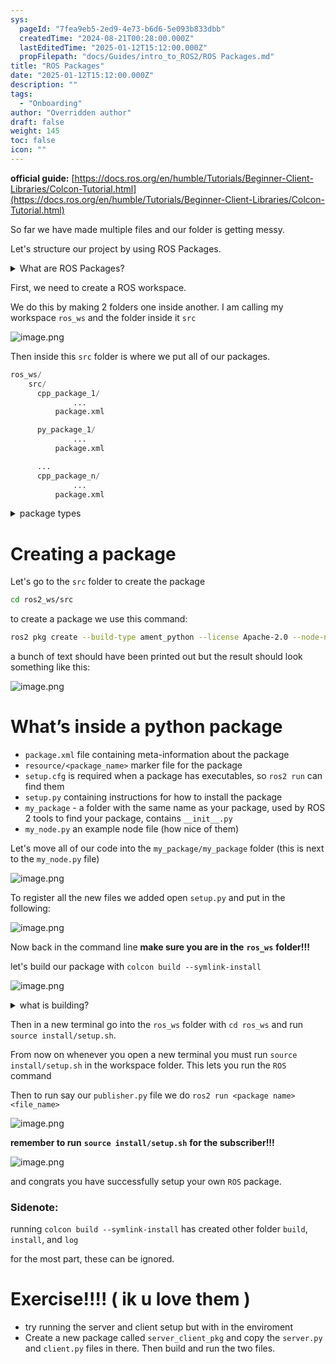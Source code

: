 ```yaml
---
sys:
  pageId: "7fea9eb5-2ed9-4e73-b6d6-5e093b833dbb"
  createdTime: "2024-08-21T00:28:00.000Z"
  lastEditedTime: "2025-01-12T15:12:00.000Z"
  propFilepath: "docs/Guides/intro_to_ROS2/ROS Packages.md"
title: "ROS Packages"
date: "2025-01-12T15:12:00.000Z"
description: ""
tags:
  - "Onboarding"
author: "Overridden author"
draft: false
weight: 145
toc: false
icon: ""
---
```


**official guide:** [https://docs.ros.org/en/humble/Tutorials/Beginner-Client-Libraries/Colcon-Tutorial.html](https://docs.ros.org/en/humble/Tutorials/Beginner-Client-Libraries/Colcon-Tutorial.html)

So far we have made multiple files and our folder is getting messy.

Let's structure our project by using ROS Packages.

<details>

<summary>What are ROS Packages?</summary>

ROS Packages are, as the name implies, packages of code that are highly sharable between ROS developers.

They consist of a folder, `package.xml` file, and source code

```python
      cpp_package_1/
		      ... imagine much code files here ..
          package.xml
```

</details>

First, we need to create a ROS workspace.

We do this by making 2 folders one inside another. I am calling my workspace `ros_ws` and the folder inside it `src`

![image.png](https://prod-files-secure.s3.us-west-2.amazonaws.com/d518164a-d88e-44d1-a4ee-3adb3bd8bce0/70706947-fd18-4537-a67b-e12946812d31/image.png?X-Amz-Algorithm=AWS4-HMAC-SHA256&X-Amz-Content-Sha256=UNSIGNED-PAYLOAD&X-Amz-Credential=ASIAZI2LB466VEE24A3E%2F20250516%2Fus-west-2%2Fs3%2Faws4_request&X-Amz-Date=20250516T161021Z&X-Amz-Expires=3600&X-Amz-Security-Token=IQoJb3JpZ2luX2VjEJD%2F%2F%2F%2F%2F%2F%2F%2F%2F%2FwEaCXVzLXdlc3QtMiJHMEUCICYtFH93K8secpezDQxQ%2BJhqKCEty1VE7zQo8MZyIGTTAiEAxU6SsEzESfuYlpyo%2Bm1NUQ9kSBE64q70colwJn%2B7qMsq%2FwMISRAAGgw2Mzc0MjMxODM4MDUiDKABJkfvWMen82tUOSrcA%2FcrMwLRKFfBUnbKOm3LR8waCt5k1aaToMeeGHSsfNI1SI%2BJsJyVRPBzzcvLJxLjTMAUM8Ff4al21AKnd%2FIz3Sp7hK%2B8uhTs7UJVkYzCSjHye%2FS%2BaRud90WsDVhzffsXqutW%2FtpKQ77XXpMnlz5GXQ%2FeLF4%2BmvZaWpCi28J%2FLTS56WozgrcxYhwsxOeNjOC3wMKRow3LORCLA6YRdT9X78sknsCFiJ0fQcVBXX8WEJfcg8H4iiH9%2FG%2FLNU3BU3%2BCRjoloUwv4tMihPygJiWJ8HJDjMIPjTWsHH1TLzUu%2FaA%2BIOJ%2BlFNKLGBnQqM23TWLW%2BW3vFKOsFW7cuDCKDZsFSc47tO0%2BicPpCbyzegaSCflf8RDmG3VHk%2FtpgdJuO%2BQuBUBHFYFZ7flnJWdX44Ib584pH%2BQ%2BxnCi0ieMyZg50C6%2Bg8t9aYaFw9m8F9snG%2BsKIysSotczXRjL%2Fem1vVt3pSdOHaHffmgjogQrnBs3ymLTac%2BLJ3aYC0z%2BRosIEvFGBpQ9bR8Ck%2BtzgUZP0GDQHN27crpApX8c93pOLvvPzR6NaNZxxDbkzm2wTcdokS9dS1qlIqq2cLUer6VV7TyfcvDPfykoVRt%2BPMK7juTj5rjb9SkMFOf7XIuwgJkMKC0ncEGOqUBUd504MEiam%2BRBO8NwmS%2BtjSxKyFnOuXfNwzFLeJHIWX1ZimBGLBeeUtLeKNrq3UvdoOjHwgWLw7JuxfwJ2N4fcd1CRtnNyQFXoeLmmQYpFreqoZlwhx0T5Y17Ao%2FmHlDM2%2Fy4HuZ4gC9xosCxElChhRVNK2nmt76D9nGUfdk5Go9WbP0PIFIaP1df03eUtN2L2YQWTKDgYAJx9HFHleSSRCe91vw&X-Amz-Signature=6d916e5cbdb730d9b61548a56be7502490f781f444ff898d1a918f8be761cea9&X-Amz-SignedHeaders=host&x-id=GetObject)

Then inside this `src` folder is where we put all of our packages.

```python
ros_ws/
    src/
      cpp_package_1/
		      ...
          package.xml

      py_package_1/
		      ...
          package.xml

      ...
      cpp_package_n/
		      ...
          package.xml

```

<details>

<summary>package types</summary>

packages can be either `C++` or python.

the intern file structure is different for each but for this guide we will stick to creating python packages

</details>

# Creating a package

Let's go to the `src` folder to create the package

```bash
cd ros2_ws/src
```

to create a package we use this command:

```bash
ros2 pkg create --build-type ament_python --license Apache-2.0 --node-name my_node my_package
```

a bunch of text should have been printed out but the result should look something like this:

![image.png](https://prod-files-secure.s3.us-west-2.amazonaws.com/d518164a-d88e-44d1-a4ee-3adb3bd8bce0/e6cf1e3f-8512-4a3e-b131-079f800bf3e8/image.png?X-Amz-Algorithm=AWS4-HMAC-SHA256&X-Amz-Content-Sha256=UNSIGNED-PAYLOAD&X-Amz-Credential=ASIAZI2LB466VEE24A3E%2F20250516%2Fus-west-2%2Fs3%2Faws4_request&X-Amz-Date=20250516T161021Z&X-Amz-Expires=3600&X-Amz-Security-Token=IQoJb3JpZ2luX2VjEJD%2F%2F%2F%2F%2F%2F%2F%2F%2F%2FwEaCXVzLXdlc3QtMiJHMEUCICYtFH93K8secpezDQxQ%2BJhqKCEty1VE7zQo8MZyIGTTAiEAxU6SsEzESfuYlpyo%2Bm1NUQ9kSBE64q70colwJn%2B7qMsq%2FwMISRAAGgw2Mzc0MjMxODM4MDUiDKABJkfvWMen82tUOSrcA%2FcrMwLRKFfBUnbKOm3LR8waCt5k1aaToMeeGHSsfNI1SI%2BJsJyVRPBzzcvLJxLjTMAUM8Ff4al21AKnd%2FIz3Sp7hK%2B8uhTs7UJVkYzCSjHye%2FS%2BaRud90WsDVhzffsXqutW%2FtpKQ77XXpMnlz5GXQ%2FeLF4%2BmvZaWpCi28J%2FLTS56WozgrcxYhwsxOeNjOC3wMKRow3LORCLA6YRdT9X78sknsCFiJ0fQcVBXX8WEJfcg8H4iiH9%2FG%2FLNU3BU3%2BCRjoloUwv4tMihPygJiWJ8HJDjMIPjTWsHH1TLzUu%2FaA%2BIOJ%2BlFNKLGBnQqM23TWLW%2BW3vFKOsFW7cuDCKDZsFSc47tO0%2BicPpCbyzegaSCflf8RDmG3VHk%2FtpgdJuO%2BQuBUBHFYFZ7flnJWdX44Ib584pH%2BQ%2BxnCi0ieMyZg50C6%2Bg8t9aYaFw9m8F9snG%2BsKIysSotczXRjL%2Fem1vVt3pSdOHaHffmgjogQrnBs3ymLTac%2BLJ3aYC0z%2BRosIEvFGBpQ9bR8Ck%2BtzgUZP0GDQHN27crpApX8c93pOLvvPzR6NaNZxxDbkzm2wTcdokS9dS1qlIqq2cLUer6VV7TyfcvDPfykoVRt%2BPMK7juTj5rjb9SkMFOf7XIuwgJkMKC0ncEGOqUBUd504MEiam%2BRBO8NwmS%2BtjSxKyFnOuXfNwzFLeJHIWX1ZimBGLBeeUtLeKNrq3UvdoOjHwgWLw7JuxfwJ2N4fcd1CRtnNyQFXoeLmmQYpFreqoZlwhx0T5Y17Ao%2FmHlDM2%2Fy4HuZ4gC9xosCxElChhRVNK2nmt76D9nGUfdk5Go9WbP0PIFIaP1df03eUtN2L2YQWTKDgYAJx9HFHleSSRCe91vw&X-Amz-Signature=d04fc1a07ffb4a63b23dbf7eff5236608cc11a940e1b1e4d69fe6a2edbf97998&X-Amz-SignedHeaders=host&x-id=GetObject)

# What’s inside a python package

- `package.xml` file containing meta-information about the package
- `resource/<package_name>` marker file for the package
- `setup.cfg` is required when a package has executables, so `ros2 run` can find them
- `setup.py` containing instructions for how to install the package
- `my_package` - a folder with the same name as your package, used by ROS 2 tools to find your package, contains `__init__.py`
- `my_node.py` an example node file (how nice of them)

Let's move all of our code into the `my_package/my_package` folder (this is next to the `my_node.py` file)

![image.png](https://prod-files-secure.s3.us-west-2.amazonaws.com/d518164a-d88e-44d1-a4ee-3adb3bd8bce0/9ce58f11-0da9-4d3e-b86d-506a9685d378/image.png?X-Amz-Algorithm=AWS4-HMAC-SHA256&X-Amz-Content-Sha256=UNSIGNED-PAYLOAD&X-Amz-Credential=ASIAZI2LB466VEE24A3E%2F20250516%2Fus-west-2%2Fs3%2Faws4_request&X-Amz-Date=20250516T161021Z&X-Amz-Expires=3600&X-Amz-Security-Token=IQoJb3JpZ2luX2VjEJD%2F%2F%2F%2F%2F%2F%2F%2F%2F%2FwEaCXVzLXdlc3QtMiJHMEUCICYtFH93K8secpezDQxQ%2BJhqKCEty1VE7zQo8MZyIGTTAiEAxU6SsEzESfuYlpyo%2Bm1NUQ9kSBE64q70colwJn%2B7qMsq%2FwMISRAAGgw2Mzc0MjMxODM4MDUiDKABJkfvWMen82tUOSrcA%2FcrMwLRKFfBUnbKOm3LR8waCt5k1aaToMeeGHSsfNI1SI%2BJsJyVRPBzzcvLJxLjTMAUM8Ff4al21AKnd%2FIz3Sp7hK%2B8uhTs7UJVkYzCSjHye%2FS%2BaRud90WsDVhzffsXqutW%2FtpKQ77XXpMnlz5GXQ%2FeLF4%2BmvZaWpCi28J%2FLTS56WozgrcxYhwsxOeNjOC3wMKRow3LORCLA6YRdT9X78sknsCFiJ0fQcVBXX8WEJfcg8H4iiH9%2FG%2FLNU3BU3%2BCRjoloUwv4tMihPygJiWJ8HJDjMIPjTWsHH1TLzUu%2FaA%2BIOJ%2BlFNKLGBnQqM23TWLW%2BW3vFKOsFW7cuDCKDZsFSc47tO0%2BicPpCbyzegaSCflf8RDmG3VHk%2FtpgdJuO%2BQuBUBHFYFZ7flnJWdX44Ib584pH%2BQ%2BxnCi0ieMyZg50C6%2Bg8t9aYaFw9m8F9snG%2BsKIysSotczXRjL%2Fem1vVt3pSdOHaHffmgjogQrnBs3ymLTac%2BLJ3aYC0z%2BRosIEvFGBpQ9bR8Ck%2BtzgUZP0GDQHN27crpApX8c93pOLvvPzR6NaNZxxDbkzm2wTcdokS9dS1qlIqq2cLUer6VV7TyfcvDPfykoVRt%2BPMK7juTj5rjb9SkMFOf7XIuwgJkMKC0ncEGOqUBUd504MEiam%2BRBO8NwmS%2BtjSxKyFnOuXfNwzFLeJHIWX1ZimBGLBeeUtLeKNrq3UvdoOjHwgWLw7JuxfwJ2N4fcd1CRtnNyQFXoeLmmQYpFreqoZlwhx0T5Y17Ao%2FmHlDM2%2Fy4HuZ4gC9xosCxElChhRVNK2nmt76D9nGUfdk5Go9WbP0PIFIaP1df03eUtN2L2YQWTKDgYAJx9HFHleSSRCe91vw&X-Amz-Signature=d8c6628412004226b7e1f3d0cf3dee26061c16df2f5da2dc8a60f4062a5fc98f&X-Amz-SignedHeaders=host&x-id=GetObject)

To register all the new files we added open `setup.py` and put in the following:

![image.png](https://prod-files-secure.s3.us-west-2.amazonaws.com/d518164a-d88e-44d1-a4ee-3adb3bd8bce0/1cd7c262-4cae-4496-9d75-c178537d24a2/image.png?X-Amz-Algorithm=AWS4-HMAC-SHA256&X-Amz-Content-Sha256=UNSIGNED-PAYLOAD&X-Amz-Credential=ASIAZI2LB466VEE24A3E%2F20250516%2Fus-west-2%2Fs3%2Faws4_request&X-Amz-Date=20250516T161021Z&X-Amz-Expires=3600&X-Amz-Security-Token=IQoJb3JpZ2luX2VjEJD%2F%2F%2F%2F%2F%2F%2F%2F%2F%2FwEaCXVzLXdlc3QtMiJHMEUCICYtFH93K8secpezDQxQ%2BJhqKCEty1VE7zQo8MZyIGTTAiEAxU6SsEzESfuYlpyo%2Bm1NUQ9kSBE64q70colwJn%2B7qMsq%2FwMISRAAGgw2Mzc0MjMxODM4MDUiDKABJkfvWMen82tUOSrcA%2FcrMwLRKFfBUnbKOm3LR8waCt5k1aaToMeeGHSsfNI1SI%2BJsJyVRPBzzcvLJxLjTMAUM8Ff4al21AKnd%2FIz3Sp7hK%2B8uhTs7UJVkYzCSjHye%2FS%2BaRud90WsDVhzffsXqutW%2FtpKQ77XXpMnlz5GXQ%2FeLF4%2BmvZaWpCi28J%2FLTS56WozgrcxYhwsxOeNjOC3wMKRow3LORCLA6YRdT9X78sknsCFiJ0fQcVBXX8WEJfcg8H4iiH9%2FG%2FLNU3BU3%2BCRjoloUwv4tMihPygJiWJ8HJDjMIPjTWsHH1TLzUu%2FaA%2BIOJ%2BlFNKLGBnQqM23TWLW%2BW3vFKOsFW7cuDCKDZsFSc47tO0%2BicPpCbyzegaSCflf8RDmG3VHk%2FtpgdJuO%2BQuBUBHFYFZ7flnJWdX44Ib584pH%2BQ%2BxnCi0ieMyZg50C6%2Bg8t9aYaFw9m8F9snG%2BsKIysSotczXRjL%2Fem1vVt3pSdOHaHffmgjogQrnBs3ymLTac%2BLJ3aYC0z%2BRosIEvFGBpQ9bR8Ck%2BtzgUZP0GDQHN27crpApX8c93pOLvvPzR6NaNZxxDbkzm2wTcdokS9dS1qlIqq2cLUer6VV7TyfcvDPfykoVRt%2BPMK7juTj5rjb9SkMFOf7XIuwgJkMKC0ncEGOqUBUd504MEiam%2BRBO8NwmS%2BtjSxKyFnOuXfNwzFLeJHIWX1ZimBGLBeeUtLeKNrq3UvdoOjHwgWLw7JuxfwJ2N4fcd1CRtnNyQFXoeLmmQYpFreqoZlwhx0T5Y17Ao%2FmHlDM2%2Fy4HuZ4gC9xosCxElChhRVNK2nmt76D9nGUfdk5Go9WbP0PIFIaP1df03eUtN2L2YQWTKDgYAJx9HFHleSSRCe91vw&X-Amz-Signature=4681d6d1ade078ce223484e5fbe8f42252b88e50e0fa86d772b0c27b80880b2e&X-Amz-SignedHeaders=host&x-id=GetObject)

Now back in the command line **make sure you are in the** **`ros_ws`** **folder!!!**

let's build our package with `colcon build --symlink-install`

![image.png](https://prod-files-secure.s3.us-west-2.amazonaws.com/d518164a-d88e-44d1-a4ee-3adb3bd8bce0/2f2a0d27-b173-48fd-b189-5f5c0ce65619/image.png?X-Amz-Algorithm=AWS4-HMAC-SHA256&X-Amz-Content-Sha256=UNSIGNED-PAYLOAD&X-Amz-Credential=ASIAZI2LB466VEE24A3E%2F20250516%2Fus-west-2%2Fs3%2Faws4_request&X-Amz-Date=20250516T161021Z&X-Amz-Expires=3600&X-Amz-Security-Token=IQoJb3JpZ2luX2VjEJD%2F%2F%2F%2F%2F%2F%2F%2F%2F%2FwEaCXVzLXdlc3QtMiJHMEUCICYtFH93K8secpezDQxQ%2BJhqKCEty1VE7zQo8MZyIGTTAiEAxU6SsEzESfuYlpyo%2Bm1NUQ9kSBE64q70colwJn%2B7qMsq%2FwMISRAAGgw2Mzc0MjMxODM4MDUiDKABJkfvWMen82tUOSrcA%2FcrMwLRKFfBUnbKOm3LR8waCt5k1aaToMeeGHSsfNI1SI%2BJsJyVRPBzzcvLJxLjTMAUM8Ff4al21AKnd%2FIz3Sp7hK%2B8uhTs7UJVkYzCSjHye%2FS%2BaRud90WsDVhzffsXqutW%2FtpKQ77XXpMnlz5GXQ%2FeLF4%2BmvZaWpCi28J%2FLTS56WozgrcxYhwsxOeNjOC3wMKRow3LORCLA6YRdT9X78sknsCFiJ0fQcVBXX8WEJfcg8H4iiH9%2FG%2FLNU3BU3%2BCRjoloUwv4tMihPygJiWJ8HJDjMIPjTWsHH1TLzUu%2FaA%2BIOJ%2BlFNKLGBnQqM23TWLW%2BW3vFKOsFW7cuDCKDZsFSc47tO0%2BicPpCbyzegaSCflf8RDmG3VHk%2FtpgdJuO%2BQuBUBHFYFZ7flnJWdX44Ib584pH%2BQ%2BxnCi0ieMyZg50C6%2Bg8t9aYaFw9m8F9snG%2BsKIysSotczXRjL%2Fem1vVt3pSdOHaHffmgjogQrnBs3ymLTac%2BLJ3aYC0z%2BRosIEvFGBpQ9bR8Ck%2BtzgUZP0GDQHN27crpApX8c93pOLvvPzR6NaNZxxDbkzm2wTcdokS9dS1qlIqq2cLUer6VV7TyfcvDPfykoVRt%2BPMK7juTj5rjb9SkMFOf7XIuwgJkMKC0ncEGOqUBUd504MEiam%2BRBO8NwmS%2BtjSxKyFnOuXfNwzFLeJHIWX1ZimBGLBeeUtLeKNrq3UvdoOjHwgWLw7JuxfwJ2N4fcd1CRtnNyQFXoeLmmQYpFreqoZlwhx0T5Y17Ao%2FmHlDM2%2Fy4HuZ4gC9xosCxElChhRVNK2nmt76D9nGUfdk5Go9WbP0PIFIaP1df03eUtN2L2YQWTKDgYAJx9HFHleSSRCe91vw&X-Amz-Signature=36035b581c34cbf39972cc0cd71271c3cd9df25fd7ca207fa8c7780cf8209a4d&X-Amz-SignedHeaders=host&x-id=GetObject)

<details>

<summary>what is building?</summary>

if you are a CS major at Rose-Hulman you will learn the answer to this in CSSE132

but TLDR; is it combines all the code files into one program that can be run easily 

</details>

Then in a new terminal go into the `ros_ws` folder with `cd ros_ws` and run `source install/setup.sh`. 

From now on whenever you open a new terminal you must run `source install/setup.sh` in the workspace folder. This lets you run the `ROS` command

Then to run say our `publisher.py` file we do `ros2 run <package name> <file_name>`

![image.png](https://prod-files-secure.s3.us-west-2.amazonaws.com/d518164a-d88e-44d1-a4ee-3adb3bd8bce0/4f4b1219-3a44-4632-aa0a-ce3471699f59/image.png?X-Amz-Algorithm=AWS4-HMAC-SHA256&X-Amz-Content-Sha256=UNSIGNED-PAYLOAD&X-Amz-Credential=ASIAZI2LB466VEE24A3E%2F20250516%2Fus-west-2%2Fs3%2Faws4_request&X-Amz-Date=20250516T161021Z&X-Amz-Expires=3600&X-Amz-Security-Token=IQoJb3JpZ2luX2VjEJD%2F%2F%2F%2F%2F%2F%2F%2F%2F%2FwEaCXVzLXdlc3QtMiJHMEUCICYtFH93K8secpezDQxQ%2BJhqKCEty1VE7zQo8MZyIGTTAiEAxU6SsEzESfuYlpyo%2Bm1NUQ9kSBE64q70colwJn%2B7qMsq%2FwMISRAAGgw2Mzc0MjMxODM4MDUiDKABJkfvWMen82tUOSrcA%2FcrMwLRKFfBUnbKOm3LR8waCt5k1aaToMeeGHSsfNI1SI%2BJsJyVRPBzzcvLJxLjTMAUM8Ff4al21AKnd%2FIz3Sp7hK%2B8uhTs7UJVkYzCSjHye%2FS%2BaRud90WsDVhzffsXqutW%2FtpKQ77XXpMnlz5GXQ%2FeLF4%2BmvZaWpCi28J%2FLTS56WozgrcxYhwsxOeNjOC3wMKRow3LORCLA6YRdT9X78sknsCFiJ0fQcVBXX8WEJfcg8H4iiH9%2FG%2FLNU3BU3%2BCRjoloUwv4tMihPygJiWJ8HJDjMIPjTWsHH1TLzUu%2FaA%2BIOJ%2BlFNKLGBnQqM23TWLW%2BW3vFKOsFW7cuDCKDZsFSc47tO0%2BicPpCbyzegaSCflf8RDmG3VHk%2FtpgdJuO%2BQuBUBHFYFZ7flnJWdX44Ib584pH%2BQ%2BxnCi0ieMyZg50C6%2Bg8t9aYaFw9m8F9snG%2BsKIysSotczXRjL%2Fem1vVt3pSdOHaHffmgjogQrnBs3ymLTac%2BLJ3aYC0z%2BRosIEvFGBpQ9bR8Ck%2BtzgUZP0GDQHN27crpApX8c93pOLvvPzR6NaNZxxDbkzm2wTcdokS9dS1qlIqq2cLUer6VV7TyfcvDPfykoVRt%2BPMK7juTj5rjb9SkMFOf7XIuwgJkMKC0ncEGOqUBUd504MEiam%2BRBO8NwmS%2BtjSxKyFnOuXfNwzFLeJHIWX1ZimBGLBeeUtLeKNrq3UvdoOjHwgWLw7JuxfwJ2N4fcd1CRtnNyQFXoeLmmQYpFreqoZlwhx0T5Y17Ao%2FmHlDM2%2Fy4HuZ4gC9xosCxElChhRVNK2nmt76D9nGUfdk5Go9WbP0PIFIaP1df03eUtN2L2YQWTKDgYAJx9HFHleSSRCe91vw&X-Amz-Signature=fe843dabc6ea98d7449099572ce3b4c5cb7ae63eb3f6ef453b8c28f04bfecab7&X-Amz-SignedHeaders=host&x-id=GetObject)

**remember to run** **`source install/setup.sh`** **for the subscriber!!!**

![image.png](https://prod-files-secure.s3.us-west-2.amazonaws.com/d518164a-d88e-44d1-a4ee-3adb3bd8bce0/02121119-dad4-49ec-8356-c956108b4243/image.png?X-Amz-Algorithm=AWS4-HMAC-SHA256&X-Amz-Content-Sha256=UNSIGNED-PAYLOAD&X-Amz-Credential=ASIAZI2LB466VEE24A3E%2F20250516%2Fus-west-2%2Fs3%2Faws4_request&X-Amz-Date=20250516T161021Z&X-Amz-Expires=3600&X-Amz-Security-Token=IQoJb3JpZ2luX2VjEJD%2F%2F%2F%2F%2F%2F%2F%2F%2F%2FwEaCXVzLXdlc3QtMiJHMEUCICYtFH93K8secpezDQxQ%2BJhqKCEty1VE7zQo8MZyIGTTAiEAxU6SsEzESfuYlpyo%2Bm1NUQ9kSBE64q70colwJn%2B7qMsq%2FwMISRAAGgw2Mzc0MjMxODM4MDUiDKABJkfvWMen82tUOSrcA%2FcrMwLRKFfBUnbKOm3LR8waCt5k1aaToMeeGHSsfNI1SI%2BJsJyVRPBzzcvLJxLjTMAUM8Ff4al21AKnd%2FIz3Sp7hK%2B8uhTs7UJVkYzCSjHye%2FS%2BaRud90WsDVhzffsXqutW%2FtpKQ77XXpMnlz5GXQ%2FeLF4%2BmvZaWpCi28J%2FLTS56WozgrcxYhwsxOeNjOC3wMKRow3LORCLA6YRdT9X78sknsCFiJ0fQcVBXX8WEJfcg8H4iiH9%2FG%2FLNU3BU3%2BCRjoloUwv4tMihPygJiWJ8HJDjMIPjTWsHH1TLzUu%2FaA%2BIOJ%2BlFNKLGBnQqM23TWLW%2BW3vFKOsFW7cuDCKDZsFSc47tO0%2BicPpCbyzegaSCflf8RDmG3VHk%2FtpgdJuO%2BQuBUBHFYFZ7flnJWdX44Ib584pH%2BQ%2BxnCi0ieMyZg50C6%2Bg8t9aYaFw9m8F9snG%2BsKIysSotczXRjL%2Fem1vVt3pSdOHaHffmgjogQrnBs3ymLTac%2BLJ3aYC0z%2BRosIEvFGBpQ9bR8Ck%2BtzgUZP0GDQHN27crpApX8c93pOLvvPzR6NaNZxxDbkzm2wTcdokS9dS1qlIqq2cLUer6VV7TyfcvDPfykoVRt%2BPMK7juTj5rjb9SkMFOf7XIuwgJkMKC0ncEGOqUBUd504MEiam%2BRBO8NwmS%2BtjSxKyFnOuXfNwzFLeJHIWX1ZimBGLBeeUtLeKNrq3UvdoOjHwgWLw7JuxfwJ2N4fcd1CRtnNyQFXoeLmmQYpFreqoZlwhx0T5Y17Ao%2FmHlDM2%2Fy4HuZ4gC9xosCxElChhRVNK2nmt76D9nGUfdk5Go9WbP0PIFIaP1df03eUtN2L2YQWTKDgYAJx9HFHleSSRCe91vw&X-Amz-Signature=5593033745fe0af71ebfc6f46fa7587d86622b7ed0d7eee9fb0c665ae0b3959c&X-Amz-SignedHeaders=host&x-id=GetObject)

and congrats you have successfully setup your own `ROS` package.

### Sidenote:

running `colcon build --symlink-install` has created other folder `build`, `install`, and `log`

for the most part, these can be ignored.

# Exercise!!!! ( ik u love them )

- try running the server and client setup but with in the enviroment
- Create a new package called `server_client_pkg` and copy the `server.py` and `client.py` files in there. Then build and run the two files.

